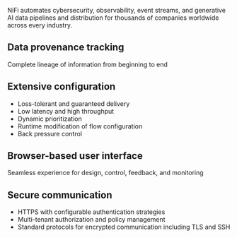 NiFi automates cybersecurity, observability, event streams, and generative AI 
data pipelines and distribution for thousands of companies worldwide across 
every industry.

## Data provenance tracking

Complete lineage of information from beginning to end


## Extensive configuration

* Loss-tolerant and guaranteed delivery
* Low latency and high throughput
* Dynamic prioritization
* Runtime modification of flow configuration
* Back pressure control


## Browser-based user interface

Seamless experience for design, control, feedback, and monitoring


## Secure communication

* HTTPS with configurable authentication strategies
* Multi-tenant authorization and policy management
* Standard protocols for encrypted communication including TLS and SSH
